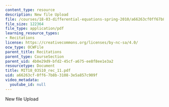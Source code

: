 ```yaml
---
content_type: resource
description: New file Upload
file: /courses/18-03-differential-equations-spring-2010/a66263cf0ff67b8b31083e5a857c909f_MIT18_03S10_rec_11.pdf
file_size: 122364
file_type: application/pdf
learning_resource_types:
- Recitations
license: https://creativecommons.org/licenses/by-nc-sa/4.0/
ocw_type: OCWFile
parent_title: Recitations
parent_type: CourseSection
parent_uid: 4b0e29d9-bfd2-45cf-a675-ee8f8ee1e3a2
resourcetype: Document
title: MIT18_03S10_rec_11.pdf
uid: a66263cf-0ff6-7b8b-3108-3e5a857c909f
video_metadata:
  youtube_id: null
---
```

New file Upload